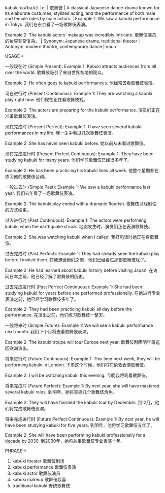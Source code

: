 kabuki:/kəˈbuːki/ | n. | 歌舞伎 | A classical Japanese dance-drama known for its elaborate costumes, stylized acting, and the performance of both male and female roles by male actors. |  Example 1: We saw a kabuki performance in Tokyo. 我们在东京看了一场歌舞伎表演。

Example 2: The kabuki actors' makeup was incredibly intricate. 歌舞伎演员的妆容非常复杂。 | Synonym:  Japanese drama, traditional theater | Antonym:  modern theatre, contemporary dance | noun


USAGE->

一般现在时 (Simple Present):
Example 1: Kabuki attracts audiences from all over the world. 歌舞伎吸引了来自世界各地的观众。

Example 2: He often goes to kabuki performances. 他经常去看歌舞伎表演。


现在进行时 (Present Continuous):
Example 1: They are watching a kabuki play right now. 他们现在正在看歌舞伎戏。

Example 2: The actors are preparing for the kabuki performance.  演员们正在准备歌舞伎表演。


现在完成时 (Present Perfect):
Example 1: I have seen several kabuki performances in my life. 我一生中看过几次歌舞伎表演。

Example 2:  She has never seen kabuki before. 她以前从未看过歌舞伎。


现在完成进行时 (Present Perfect Continuous):
Example 1: They have been studying kabuki for many years. 他们学习歌舞伎已经很多年了。

Example 2: He has been practicing his kabuki lines all week. 他整个星期都在练习他的歌舞伎台词。


一般过去时 (Simple Past):
Example 1: We saw a kabuki performance last year. 我们去年看了一场歌舞伎表演。

Example 2: The kabuki play ended with a dramatic flourish. 歌舞伎以戏剧性的方式结束。


过去进行时 (Past Continuous):
Example 1: The actors were performing kabuki when the earthquake struck. 地震发生时，演员们正在表演歌舞伎。

Example 2:  She was watching kabuki when I called. 我打电话时她正在看歌舞伎。


过去完成时 (Past Perfect):
Example 1:  They had already seen the kabuki play before I invited them. 在我邀请他们之前，他们已经看过那部歌舞伎戏了。

Example 2:  He had learned about kabuki history before visiting Japan.  在访问日本之前，他已经了解了歌舞伎的历史。


过去完成进行时 (Past Perfect Continuous):
Example 1:  She had been studying kabuki for years before she performed professionally.  在她进行专业表演之前，她已经学习歌舞伎多年了。

Example 2: They had been practicing kabuki all day before the performance.  在演出之前，他们练习歌舞伎一整天。


一般将来时 (Simple Future):
Example 1: We will see a kabuki performance next month. 我们下个月将去看歌舞伎表演。

Example 2: The kabuki troupe will tour Europe next year.  歌舞伎剧团明年将巡回欧洲演出。


将来进行时 (Future Continuous):
Example 1: This time next week, they will be performing kabuki in London.  下周这个时候，他们将在伦敦表演歌舞伎。

Example 2: I will be watching kabuki this evening. 今晚我将观看歌舞伎。


将来完成时 (Future Perfect):
Example 1: By next year, she will have mastered several kabuki roles. 到明年，她将掌握几个歌舞伎角色。

Example 2:  They will have finished the kabuki tour by December.  到12月，他们将完成歌舞伎巡演。


将来完成进行时 (Future Perfect Continuous):
Example 1: By next year, he will have been studying kabuki for five years.  到明年，他将学习歌舞伎五年了。

Example 2:  She will have been performing kabuki professionally for a decade by 2030. 到2030年，她将从事歌舞伎专业表演十年。


PHRASE->
1. kabuki theater 歌舞伎剧场
2. kabuki performance 歌舞伎表演
3. kabuki actor 歌舞伎演员
4. kabuki makeup 歌舞伎妆容
5. traditional kabuki  传统歌舞伎
